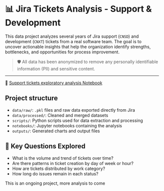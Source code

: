 # 📊 Jira Tickets Analysis - Support & Development

This data project analyzes several years of Jira support (`CNSD`) and development (`CNXT`) tickets from a real software team. The goal is to uncover actionable insights that help the organization identify strengths, bottlenecks, and opportunities for process improvement.

> 🛡️ All data has been anonymized to remove any personally identifiable information (PII) and sensitive content.

---


📘 [Support tickets exploratory analysis Notebook](notebooks/01%20EDA%20Support.ipynb)


## Project structure

- `data/raw/`: `.pkl` files and raw data exported directly from Jira  
- `data/processed/`: Cleaned and merged datasets  
- `scripts/`: Python scripts used for data extraction and processing
- `notebooks/`: Jupyter notebooks containing the analysis
- `outputs/`: Generated charts and output files


## 📌 Key Questions Explored

- What is the volume and trend of tickets over time?
- Are there patterns in ticket creation by day of week or hour?
- How are tickets distributed by work category?
- How long do issues remain in each status?


This is an ongoing project, more analysis to come